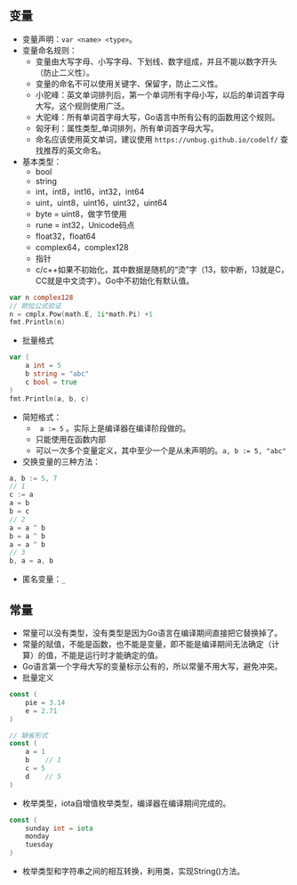## 变量
* 变量声明：` var <name> <type> `。
* 变量命名规则：
    * 变量由大写字母、小写字母、下划线、数字组成，并且不能以数字开头（防止二义性）。
    * 变量的命名不可以使用关键字、保留字，防止二义性。
    * 小驼峰：英文单词排列后，第一个单词所有字母小写，以后的单词首字母大写。这个规则使用广泛。
    * 大驼峰：所有单词首字母大写，Go语言中所有公有的函数用这个规则。
    * 匈牙利：属性类型_单词排列，所有单词首字母大写。
    * 命名应该使用英文单词，建议使用 ` https://unbug.github.io/codelf/ ` 查找推荐的英文命名。
* 基本类型：
    * bool
    * string
    * int，int8，int16，int32，int64
    * uint，uint8，uint16，uint32，uint64
    * byte = uint8，做字节使用
    * rune = int32，Unicode码点
    * float32，float64
    * complex64，complex128
    * 指针
    * c/c++如果不初始化，其中数据是随机的“烫”字（13，软中断，13就是C，CC就是中文烫字）。Go中不初始化有默认值。
```go
var n complex128
// 欧拉公式验证
n = cmplx.Pow(math.E, 1i*math.Pi) +1
fmt.Println(n)
```

* 批量格式
```go
var (
    a int = 5
    b string = "abc"
    c bool = true
)
fmt.Println(a, b, c)
```

* 简短格式：
    * ` a := 5` 。实际上是编译器在编译阶段做的。
    * 只能使用在函数内部
    * 可以一次多个变量定义，其中至少一个是从未声明的。` a, b := 5, "abc" `
* 交换变量的三种方法：
```go
a, b := 5, 7
// 1
c := a
a = b
b = c
// 2
a = a ^ b
b = a ^ b
a = a ^ b
// 3
b, a = a, b
```
       
* 匿名变量：` _ `

## 常量
* 常量可以没有类型，没有类型是因为Go语言在编译期间直接把它替换掉了。
* 常量的赋值，不能是函数，也不能是变量，即不能是编译期间无法确定（计算）的值，不能是运行时才能确定的值。
* Go语言第一个字母大写的变量标示公有的，所以常量不用大写，避免冲突。
* 批量定义
```go
const (
    pie = 3.14
    e = 2.71
)

// 缺省形式
const (
    a = 1
    b    // 1
    c = 5
    d    // 5
)
```

* 枚举类型，iota自增值枚举类型，编译器在编译期间完成的。
```go
const (
    sunday int = iota
    monday
    tuesday
)
```

* 枚举类型和字符串之间的相互转换，利用类，实现String()方法。
